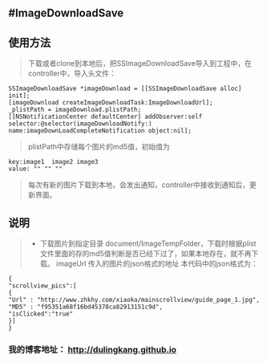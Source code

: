 #ImageDownloadSave
------
## 使用方法
> 下载或者clone到本地后，把SSImageDownloadSave导入到工程中，在controller中，导入头文件：
```
SSImageDownloadSave *imageDownload = [[SSImageDownloadSave alloc] init];
[imageDownload createImageDownloadTask:ImageDownloadUrl];
_plistPath = imageDownload.plistPath;
[[NSNotificationCenter defaultCenter] addObserver:self selector:@selector(imageDownloadNotify:) name:imageDownLoadCompleteNotification object:nil];
```
> plistPath中存储每个图片的md5值，初始值为
```
key:image1  image2 image3
value: "" "" ""
```
> 每次有新的图片下载到本地，会发出通知，controller中接收到通知后，更新界面。

## 说明
> * 下载图片到指定目录 document/ImageTempFolder，下载时根据plist文件里面的存的md5值判断是否已经下过了，如果本地存在，就不再下载。
imageUrl 传入的图片的json格式的地址
本代码中的json格式为：
```
{
"scrollview_pics":[
{
"Url" : "http://www.zhkhy.com/xiaoka/mainscrollview/guide_page_1.jpg",
"MD5" : "f95351a68f16bd45378ca82913151c9d",
"isClicked":"true"
}]
}
```
### 我的博客地址： http://dulingkang.github.io
